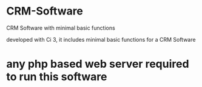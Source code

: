 # CRM-Software
CRM Software with minimal basic functions

developed with Ci 3, it includes minimal basic functions for a CRM Software

# any php based web server required to run this software
